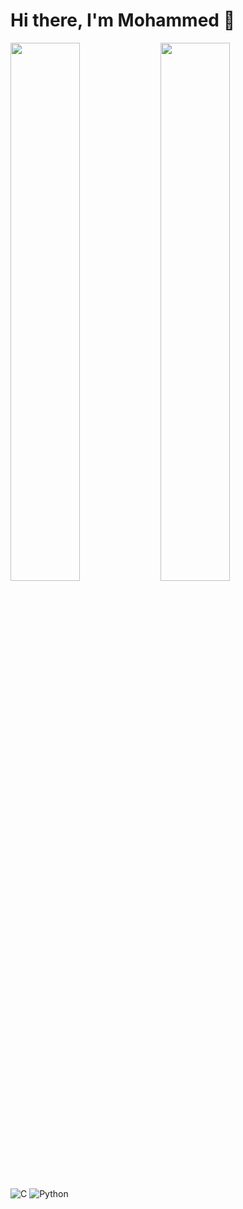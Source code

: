 # Hi there, I'm Mohammed 👋

<img align="left" width="47%" src="https://github-readme-stats.vercel.app/api?username=SolarisCode&show_icons=true&theme=dark&PAT_1" />

<img align="left" width="47%" src="https://github-readme-stats.vercel.app/api/top-langs/?username=SolarisCode&layout=compact&PAT_1" />

![C](https://img.shields.io/badge/c-%2300599C.svg?style=for-the-badge&logo=c&logoColor=white)
![Python](https://img.shields.io/badge/python-3670A0?style=for-the-badge&logo=python&logoColor=ffdd54)
